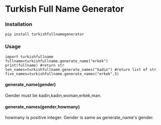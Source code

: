 # Turkish Full Name Generator
### Installation 
`pip install turkishfullnamegenerator`

### Usage
    import turkishfullname 
    fullname=turkishfullname.generate_name("erkek")
	print(fullname) #return str
    ten_names=turkishfullname.generate_names("kadin") #return list of str
	five_names=turkishfullname.generate_names("erkek",5)
#### generate_name(gender)
Gender must be kadin,kadın,woman,erkek,man.
#### generate_names(gender,howmany)
howmany is positive integer. Gender is same as generate_name's gender.